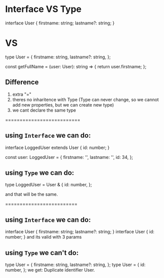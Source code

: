 # Interface VS Type

interface User {
  firstname: string;
  lastname?: string;
}

# VS 

type User = {
  firstname: string,
  lastname?: string,
};

const getFullName = (user: User): string => {
  return user.firstname;
};

## Difference
1. extra "="
2. theres no inharitence with Type (Type can never change, so we cannot add new properties, but we can create new type)
3. we cant declare the same type

==========================
## using `Interface` we can do:
interface LoggedUser extends User {
  id: number;
}

const user: LoggedUser = {
  firstname: '',
  lastname: '',
  id: 34,
};

## using `Type` we can do:

type LoggedUser = User & {
  id: number,
};

and that will be the same.

=========================
## using `Interface` we can do:
interface User {
  firstname: string;
  lastname?: string;
}
interface User {
  id: number;
}
and its valid with 3 params

## using `Type` we can't do:
type User = {
  firstname: string,
  lastname?: string,
};
type User = {
  id: number,
};
we get: Duplicate identifier User.